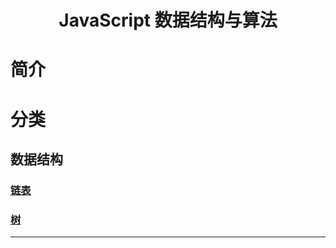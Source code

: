 <h1 align="center">JavaScript 数据结构与算法</h1>

# 简介
# 分类

## 数据结构
### [链表](https://github.com/lijiredback/javascript-algorithm/blob/master/src/data-structure/linked-list/README.md)

### [树](https://github.com/lijiredback/javascript-algorithm/tree/master/src/data-structure/tree)

<hr />

